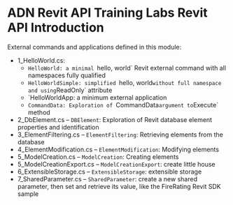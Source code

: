 # ADN Revit API Training Labs Revit API Introduction

External commands and applications defined in this module:

- 1_HelloWorld.cs: 
    - `HelloWorld: a minimal `hello, world` Revit external command with all namespaces fully qualified
    - `HelloWorldSimple: simplified `hello, world` without full namespace and using `ReadOnly` attribute
    - `HelloWorldApp: a minimum external application
    - `CommandData: Exploration of `CommandData` argument to `Execute` method
- 2_DbElement.cs &ndash; `DBElement`: Exploration of Revit database element properties and identification
- 3_ElementFiltering.cs &ndash; `ElementFiltering`: Retrieving elements from the database
- 4_ElementModification.cs &ndash; `ElementModification`: Modifying elements
- 5_ModelCreation.cs &ndash; `ModelCreation`: Creating elements
- 5_ModelCreationExport.cs &ndash; `ModelCreationExport`: create little house
- 6_ExtensibleStorage.cs &ndash; `ExtensibleStorage`: extensible storage
- 7_SharedParameter.cs &ndash; `SharedParameter`: create a new shared parameter, then set and retrieve its value, like the FireRating Revit SDK sample
